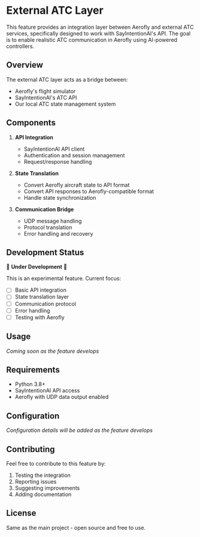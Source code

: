 # External ATC Layer

This feature provides an integration layer between Aerofly and external ATC services, specifically designed to work with SayIntentionAI's API. The goal is to enable realistic ATC communication in Aerofly using AI-powered controllers.

## Overview

The external ATC layer acts as a bridge between:
- Aerofly's flight simulator
- SayIntentionAI's ATC API
- Our local ATC state management system

## Components

1. **API Integration**
   - SayIntentionAI API client
   - Authentication and session management
   - Request/response handling

2. **State Translation**
   - Convert Aerofly aircraft state to API format
   - Convert API responses to Aerofly-compatible format
   - Handle state synchronization

3. **Communication Bridge**
   - UDP message handling
   - Protocol translation
   - Error handling and recovery

## Development Status

🚧 **Under Development** 🚧

This is an experimental feature. Current focus:
- [ ] Basic API integration
- [ ] State translation layer
- [ ] Communication protocol
- [ ] Error handling
- [ ] Testing with Aerofly

## Usage

*Coming soon as the feature develops*

## Requirements

- Python 3.8+
- SayIntentionAI API access
- Aerofly with UDP data output enabled

## Configuration

*Configuration details will be added as the feature develops*

## Contributing

Feel free to contribute to this feature by:
1. Testing the integration
2. Reporting issues
3. Suggesting improvements
4. Adding documentation

## License

Same as the main project - open source and free to use. 